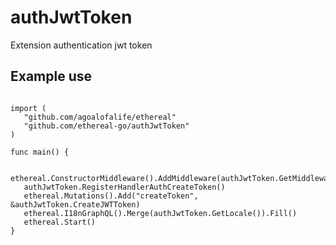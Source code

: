 # authJwtToken
 Extension authentication jwt token
 
 ## Example use 
 
 ```
 
import (
	"github.com/agoalofalife/ethereal"
	"github.com/ethereal-go/authJwtToken"
)

func main() {

	ethereal.ConstructorMiddleware().AddMiddleware(authJwtToken.GetMiddlewareJwtToken())
	authJwtToken.RegisterHandlerAuthCreateToken()
	ethereal.Mutations().Add("createToken", &authJwtToken.CreateJWTToken)
	ethereal.I18nGraphQL().Merge(authJwtToken.GetLocale()).Fill()
	ethereal.Start()
}

 ```
